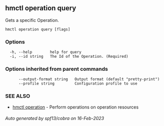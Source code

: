 ## hmctl operation query

Gets a specific Operation.

```
hmctl operation query [flags]
```

### Options

```
  -h, --help        help for query
  -i, --id string   The Id of the Operation. (Required)
```

### Options inherited from parent commands

```
      --output-format string   Output format (default "pretty-print")
      --profile string         Configuration profile to use
```

### SEE ALSO

* [hmctl operation](hmctl_operation.md)	 - Perform operations on operation resources

###### Auto generated by spf13/cobra on 16-Feb-2023
